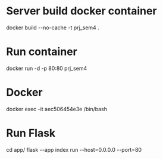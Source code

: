 # Server build docker container
docker build --no-cache -t prj_sem4 .

# Run container
docker run -d -p 80:80 prj_sem4

# Docker
docker exec -it aec506454e3e /bin/bash

# Run Flask
cd app/
flask --app index run --host=0.0.0.0 --port=80
